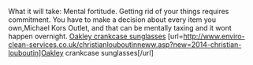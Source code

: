 What it will take: Mental fortitude. Getting rid of your things requires commitment. You have to make a decision about every item you own,Michael Kors Outlet, and that can be mentally taxing and it wont happen overnight.
 <a href="http://www.enviro-clean-services.co.uk/christianlouboutinneww.asp?new=2014-christian-louboutin" >Oakley crankcase sunglasses</a>
[url=http://www.enviro-clean-services.co.uk/christianlouboutinneww.asp?new=2014-christian-louboutin]Oakley crankcase sunglasses[/url]